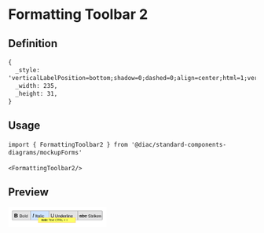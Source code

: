 # Formatting Toolbar 2

## Definition

```
{
  _style: 'verticalLabelPosition=bottom;shadow=0;dashed=0;align=center;html=1;verticalAlign=top;strokeWidth=1;shape=mxgraph.mockup.menus_and_buttons.font_style_selector_2;',
  _width: 235,
  _height: 31,
}
```

## Usage

```
import { FormattingToolbar2 } from '@diac/standard-components-diagrams/mockupForms'

<FormattingToolbar2/>
```

## Preview

<img src="./formatting-toolbar-2.png" width="200"/>
